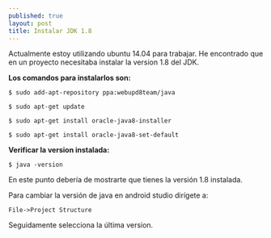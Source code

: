 ```yaml
---
published: true
layout: post
title: Instalar JDK 1.8
---
```

Actualmente estoy utilizando ubuntu 14.04 para trabajar. He encontrado que en un proyecto necesitaba instalar la version 1.8 del JDK.

**Los comandos para instalarlos son:**
```
$ sudo add-apt-repository ppa:webupd8team/java

$ sudo apt-get update

$ sudo apt-get install oracle-java8-installer

$ sudo apt-get install oracle-java8-set-default
```

**Verificar la version instalada:**
```
$ java -version
```

En este punto debería de mostrarte que tienes la versión 1.8 instalada.

Para cambiar la versión de java en android studio dirígete a:

`File->Project Structure`

Seguidamente selecciona la última version.
